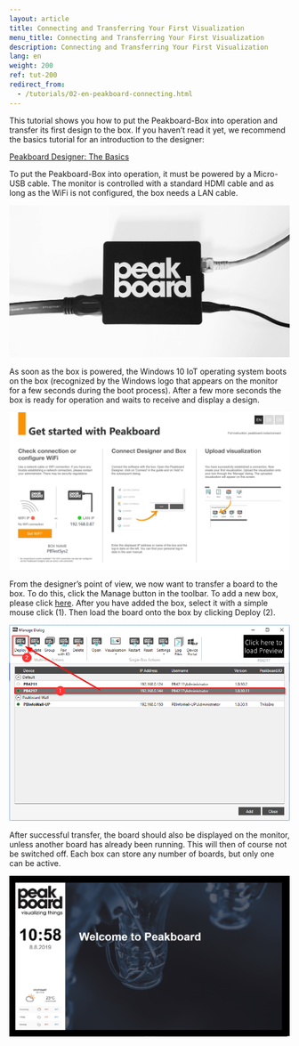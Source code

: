 ```yaml
---
layout: article
title: Connecting and Transferring Your First Visualization
menu_title: Connecting and Transferring Your First Visualization
description: Connecting and Transferring Your First Visualization
lang: en
weight: 200
ref: tut-200
redirect_from:
  - /tutorials/02-en-peakboard-connecting.html
---
```

This tutorial shows you how to put the Peakboard-Box into operation and transfer its first design to the box. If you haven’t read it yet, we recommend the basics tutorial for an introduction to the designer:

[Peakboard Designer: The Basics](/tutorials/01-en-peakboard-designer-basics.html)

To put the Peakboard-Box into operation, it must be powered by a Micro-USB cable. The monitor is controlled with a standard HDMI cable and as long as the WiFi is not configured, the box needs a LAN cable.

![image_1](/assets/images/Tutorial/Connecting/TutorialBox01.jpg)

As soon as the box is powered, the Windows 10 IoT operating system boots on the box (recognized by the Windows logo that appears on the monitor for a few seconds during the boot process). After a few more seconds the box is ready for operation and waits to receive and display a design.

![image_1](/assets/images/Tutorial/Connecting/TutorialBox02.jpg)

From the designer’s point of view, we now want to transfer a board to the box. To do this, click the Manage button in the toolbar. To add a new box, please click [here](/administration/07-de-hinzufuegen.html). After you have added the box, select it with a simple mouse click (1). Then load the board onto the box by clicking Deploy (2).

![image_1](/assets/images/Tutorial/Connecting/ErsteSchrittePBBox2.png)

After successful transfer, the board should also be displayed on the monitor, unless another board has already been running. This will then of course not be switched off. Each box can store any number of boards, but only one can be active.

![image_1](/assets/images/Tutorial/Connecting/TutorialBox05.jpg)
